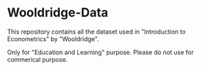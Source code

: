 # Wooldridge-Data

This repository contains all the dataset used in "Introduction to Econometrics" by "Wooldridge". 

Only for "Education and Learning" purpose. Please do not use for commerical purpose. 
